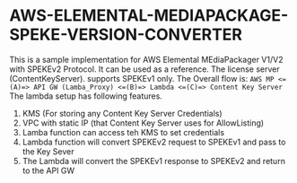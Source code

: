# AWS-ELEMENTAL-MEDIAPACKAGE-SPEKE-VERSION-CONVERTER
 This is a sample implementation for AWS Elemental MEdiaPackager V1/V2 with SPEKEv2 Protocol.
 It can be used as a reference.
The license server (ContentKeyServer). supports SPEKEv1 only.
The Overall flow is:
```AWS MP <=(A)=> API GW (Lamba_Proxy) <=(B)=> Lambda <=(C)=> Content Key Server```
The lambda setup has following features.
1. KMS (For storing any Content Key Server Credentials)
2. VPC with static IP (that Content Key Server uses for AllowListing)
3. Lamba function can access teh KMS to set credentials
4. Lambda function will convert SPEKEv2 request to SPEKEv1 and pass to the Key Sever
5. The Lambda will convert the SPEKEv1 response to SPEKEv2 and return to the API GW


